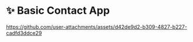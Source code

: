# ✨ Basic Contact App

https://github.com/user-attachments/assets/d42de9d2-b309-4827-b227-cadfd3ddce29

